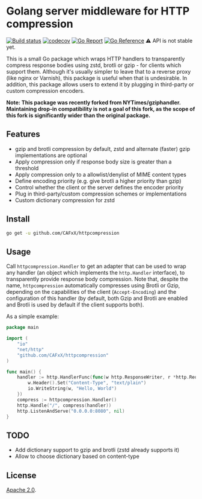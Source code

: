 Golang server middleware for HTTP compression
=============================================

[![Build status](https://github.com/CAFxX/httpcompression/workflows/Build/badge.svg)](https://github.com/CAFxX/httpcompression/actions)
[![codecov](https://codecov.io/gh/CAFxX/httpcompression/branch/main/graph/badge.svg)](https://codecov.io/gh/CAFxX/httpcompression)
[![Go Report](https://goreportcard.com/badge/github.com/CAFxX/httpcompression)](https://goreportcard.com/report/github.com/CAFxX/httpcompression) 
[![Go Reference](https://pkg.go.dev/badge/github.com/CAFxX/httpcompression.svg)](https://pkg.go.dev/github.com/CAFxX/httpcompression) :warning: API is not stable yet.

This is a small Go package which wraps HTTP handlers to transparently compress
response bodies using zstd, brotli or gzip - for clients which support them. Although 
it's usually simpler to leave that to a reverse proxy (like nginx or Varnish),
this package is useful when that is undesirable. In addition, this package allows
users to extend it by plugging in third-party or custom compression encoders.

**Note: This package was recently forked from NYTimes/gziphandler.
Maintaining drop-in compatibility is not a goal of this fork, as the scope of this fork
is significantly wider than the original package.**

## Features

- gzip and brotli compression by default, zstd and alternate (faster) gzip implementations are optional
- Apply compression only if response body size is greater than a threshold
- Apply compression only to a allowlist/denylist of MIME content types
- Define encoding priority (e.g. give brotli a higher priority than gzip)
- Control whether the client or the server defines the encoder priority
- Plug in third-party/custom compression schemes or implementations
- Custom dictionary compression for zstd

## Install
```bash
go get -u github.com/CAFxX/httpcompression
```

## Usage

Call `httpcompression.Handler` to get an adapter that can be used to wrap
any handler (an object which implements the `http.Handler` interface),
to transparently provide response body compression. 
Note that, despite the name, `httpcompression` automatically compresses using 
Brotli or Gzip, depending on the capabilities of the client (`Accept-Encoding`)
and the configuration of this handler (by default, both Gzip and Brotli are 
enabled and Brotli is used by default if the client supports both).

As a simple example:

```go
package main

import (
	"io"
	"net/http"
	"github.com/CAFxX/httpcompression"
)

func main() {
	handler := http.HandlerFunc(func(w http.ResponseWriter, r *http.Request) {
		w.Header().Set("Content-Type", "text/plain")
		io.WriteString(w, "Hello, World")
	})
	compress := httpcompression.Handler()
	http.Handle("/", compress(handler))
	http.ListenAndServe("0.0.0.0:8080", nil)
}
```

## TODO

- Add dictionary support to gzip and brotli (zstd already supports it)
- Allow to choose dictionary based on content-type

## License

[Apache 2.0][license].




[docs]:     https://godoc.org/github.com/CAFxX/httpcompression
[license]:  https://github.com/CAFxX/httpcompression/blob/master/LICENSE
